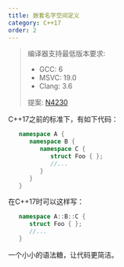 ```yaml
---
title: 嵌套名字空间定义
category: C++17
order: 2
---
```


> 编译器支持最低版本要求:
> * GCC: 6
> * MSVC: 19.0
> * Clang: 3.6
>
> 提案: [N4230](http://www.open-std.org/jtc1/sc22/wg21/docs/papers/2014/n4230.html)

C++17之前的标准下，有如下代码：

```c++
   namespace A {
      namespace B {
         namespace C {
            struct Foo { };
            //...
         }
      }
   }
```

在C++17时可以这样写：

```c++
   namespace A::B::C {
      struct Foo { };
      //...
   }
```

一个小小的语法糖，让代码更简洁。